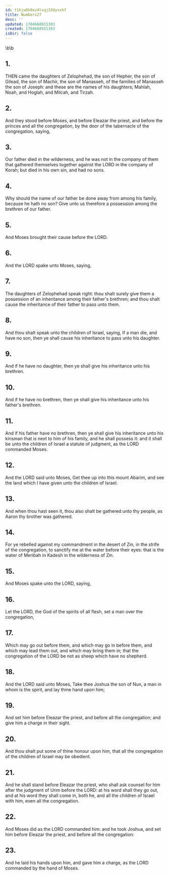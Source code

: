 ```yaml
---
id: t1kjw6h8ez4lsqj33dyxshf
title: Numbers27
desc: ''
updated: 1704668915303
created: 1704668915303
isDir: false
---
```

\b\b
## 1.
THEN came the daughters of Zelophehad, the son of Hepher, the son of Gilead, the son of Machir, the son of Manasseh, of the families of Manasseh the son of Joseph: and these are the names of his daughters; Mahlah, Noah, and Hoglah, and Milcah, and Tirzah.
## 2.
And they stood before Moses, and before Eleazar the priest, and before the princes and all the congregation, by the door of the tabernacle of the congregation, saying,
## 3.
Our father died in the wilderness, and he was not in the company of them that gathered themselves together against the LORD in the company of Korah; but died in his own sin, and had no sons.
## 4.
Why should the name of our father be done away from among his family, because he hath no son?  Give unto us therefore a possession among the brethren of our father.
## 5.
And Moses brought their cause before the LORD.
## 6.
And the LORD spake unto Moses, saying,
## 7.
The daughters of Zelophehad speak right: thou shalt surely give them a possession of an inheritance among their father's brethren; and thou shalt cause the inheritance of their father to pass unto them.
## 8.
And thou shalt speak unto the children of Israel, saying, If a man die, and have no son, then ye shall cause his inheritance to pass unto his daughter.
## 9.
And if he have no daughter, then ye shall give his inheritance unto his brethren.
## 10.
And if he have no brethren, then ye shall give his inheritance unto his father's brethren.
## 11.
And if his father have no brethren, then ye shall give his inheritance unto his kinsman that is next to him of his family, and he shall possess it: and it shall be unto the children of Israel a statute of judgment, as the LORD commanded Moses.
## 12.
And the LORD said unto Moses, Get thee up into this mount Abarim, and see the land which I have given unto the children of Israel.
## 13.
And when thou hast seen it, thou also shalt be gathered unto thy people, as Aaron thy brother was gathered.
## 14.
For ye rebelled against my commandment in the desert of Zin, in the strife of the congregation, to sanctify me at the water before their eyes: that is the water of Meribah in Kadesh in the wilderness of Zin.
## 15.
And Moses spake unto the LORD, saying,
## 16.
Let the LORD, the God of the spirits of all flesh, set a man over the congregation,
## 17.
Which may go out before them, and which may go in before them, and which may lead them out, and which may bring them in; that the congregation of the LORD be not as sheep which have no shepherd.
## 18.
And the LORD said unto Moses, Take thee Joshua the son of Nun, a man in whom is the spirit, and lay thine hand upon him;
## 19.
And set him before Eleazar the priest, and before all the congregation; and give him a charge in their sight.
## 20.
And thou shalt put some of thine honour upon him, that all the congregation of the children of Israel may be obedient.
## 21.
And he shall stand before Eleazar the priest, who shall ask counsel for him after the judgment of Urim before the LORD: at his word shall they go out, and at his word they shall come in, both he, and all the children of Israel with him, even all the congregation.
## 22.
And Moses did as the LORD commanded him: and he took Joshua, and set him before Eleazar the priest, and before all the congregation:
## 23.
And he laid his hands upon him, and gave him a charge, as the LORD commanded by the hand of Moses.
